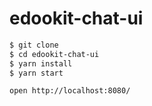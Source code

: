 # edookit-chat-ui

```sh
$ git clone
$ cd edookit-chat-ui
$ yarn install
$ yarn start

open http://localhost:8080/
```
